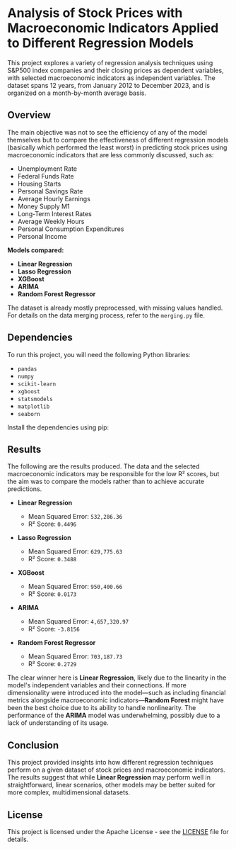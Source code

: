 # Analysis of Stock Prices with Macroeconomic Indicators Applied to Different Regression Models

This project explores a variety of regression analysis techniques using S&P500 index companies and their closing prices as dependent variables, with selected macroeconomic indicators as independent variables. The dataset spans 12 years, from January 2012 to December 2023, and is organized on a month-by-month average basis.

## Overview

The main objective was not to see the efficiency of any of the model themselves but to compare the effectiveness of different regression models (basically which performed the least worst) in predicting stock prices using macroeconomic indicators that are less commonly discussed, such as:

- Unemployment Rate
- Federal Funds Rate
- Housing Starts
- Personal Savings Rate
- Average Hourly Earnings
- Money Supply M1
- Long-Term Interest Rates
- Average Weekly Hours
- Personal Consumption Expenditures
- Personal Income

**Models compared:**

- **Linear Regression**
- **Lasso Regression**
- **XGBoost**
- **ARIMA**
- **Random Forest Regressor**

The dataset is already mostly preprocessed, with missing values handled. For details on the data merging process, refer to the `merging.py` file.

## Dependencies

To run this project, you will need the following Python libraries:

- `pandas`
- `numpy`
- `scikit-learn`
- `xgboost`
- `statsmodels`
- `matplotlib`
- `seaborn`

Install the dependencies using pip:

## Results

The following are the results produced. The data and the selected macroeconomic indicators may be responsible for the low R² scores, but the aim was to compare the models rather than to achieve accurate predictions.

- **Linear Regression**
    - Mean Squared Error: `532,286.36`
    - R² Score: `0.4496`

- **Lasso Regression**
    - Mean Squared Error: `629,775.63`
    - R² Score: `0.3488`

- **XGBoost**
    - Mean Squared Error: `950,400.66`
    - R² Score: `0.0173`

- **ARIMA**
    - Mean Squared Error: `4,657,320.97`
    - R² Score: `-3.8156`

- **Random Forest Regressor**
    - Mean Squared Error: `703,187.73`
    - R² Score: `0.2729`

The clear winner here is **Linear Regression**, likely due to the linearity in the model's independent variables and their connections. If more dimensionality were introduced into the model—such as including financial metrics alongside macroeconomic indicators—**Random Forest** might have been the best choice due to its ability to handle nonlinearity. The performance of the **ARIMA** model was underwhelming, possibly due to a lack of understanding of its usage.

## Conclusion

This project provided insights into how different regression techniques perform on a given dataset of stock prices and macroeconomic indicators. The results suggest that while **Linear Regression** may perform well in straightforward, linear scenarios, other models may be better suited for more complex, multidimensional datasets.

## License

This project is licensed under the Apache License - see the [LICENSE](LICENSE) file for details.

